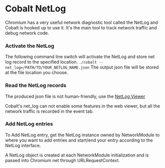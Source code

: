 # Cobalt NetLog

Chromium has a very useful network diagnostic tool called the NetLog and Cobalt
is hooked up to use it. It's the main tool to track network traffic and debug
network code.

### Activate the NetLog

The following command line switch will activate the NetLog and store net log
record to the specified location.
`./cobalt --net_log=/PATH/TO/YOUR_NETLOG_NAME.json`
The output json file will be stored at the file location you choose.


### Read the NetLog records

The produced json file is not human-friendly, use the
[NetLog Viewer](https://netlog-viewer.appspot.com/#import)

Cobalt's net_log can not enable some features in the web viewer, but all the
network traffic is recorded in the event tab.


### Add NetLog entries

To Add NetLog entry, get the NetLog instance owned by NetworkModule to where you
want to add entries and start/end your entry according to the NetLog interface.

A NetLog object is created at each NetworkModule initialization and is passed
into Chromium net through URLRequestContext.
